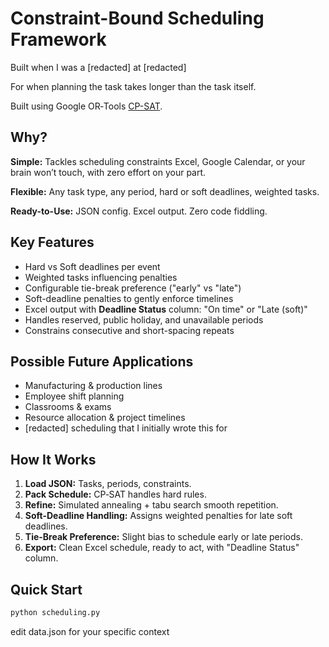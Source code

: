 # Constraint-Bound Scheduling Framework

Built when I was a [redacted] at [redacted]

For when planning the task takes longer than the task itself.

Built using Google OR‑Tools [CP-SAT](https://developers.google.com/optimization/cp/cp_solver).

## Why?

 **Simple:** Tackles scheduling constraints Excel, Google Calendar, or your brain won’t touch, with zero effort on your part.

 **Flexible:** Any task type, any period, hard or soft deadlines, weighted tasks.

 **Ready-to-Use:** JSON config. Excel output. Zero code fiddling.

## Key Features

* Hard vs Soft deadlines per event
* Weighted tasks influencing penalties
* Configurable tie-break preference ("early" vs "late")
* Soft-deadline penalties to gently enforce timelines
* Excel output with **Deadline Status** column: "On time" or "Late (soft)"
* Handles reserved, public holiday, and unavailable periods
* Constrains consecutive and short-spacing repeats

## Possible Future Applications

* Manufacturing & production lines
* Employee shift planning
* Classrooms & exams
* Resource allocation & project timelines
* [redacted] scheduling that I initially wrote this for

## How It Works

1. **Load JSON:** Tasks, periods, constraints.
2. **Pack Schedule:** CP‑SAT handles hard rules.
3. **Refine:** Simulated annealing + tabu search smooth repetition.
4. **Soft-Deadline Handling:** Assigns weighted penalties for late soft deadlines.
5. **Tie-Break Preference:** Slight bias to schedule early or late periods.
6. **Export:** Clean Excel schedule, ready to act, with "Deadline Status" column.

## Quick Start

```cmd
python scheduling.py
```
edit data.json for your specific context
